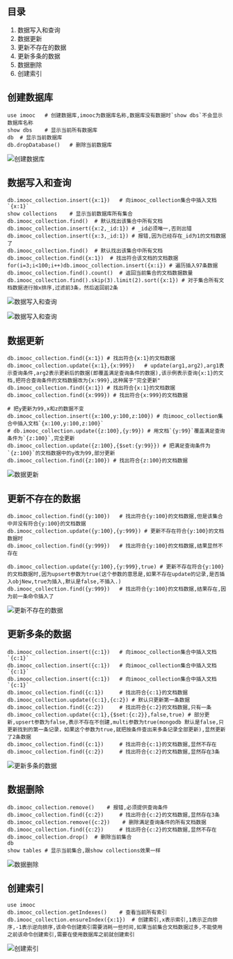 ## 目录
1. 数据写入和查询
2. 数据更新
3. 更新不存在的数据
4. 更新多条的数据
5. 数据删除
6. 创建索引

## 创建数据库
```
use imooc   # 创建数据库,imooc为数据库名称,数据库没有数据时`show dbs`不会显示数据库名称
show dbs    # 显示当前所有数据库
db  # 显示当前数据库
db.dropDatabase()   # 删除当前数据库
```

![创建数据库](https://github.com/gdufeZLYL/blog/blob/master/images/20180612084222.png)

## 数据写入和查询

```
db.imooc_collection.insert({x:1})   # 向imooc_collection集合中插入文档`{x:1}`
show collections    # 显示当前数据库所有集合
db.imooc_collection.find()  # 默认找出该集合中所有文档
db.imooc_collection.insert({x:2,_id:1}) # _id必须唯一,否则出错
db.imooc_collection.insert({x:3,_id:1}) # 报错,因为已经存在_id为1的文档数据了
db.imooc_collection.find()  # 默认找出该集合中所有文档
db.imooc_collection.find({x:1})  # 找出符合该文档的文档数据
for(i=3;i<100;i++)db.imooc_collection.insert({x:i}) # 遍历插入97条数据
db.imooc_collection.find().count()  # 返回当前集合的文档数据数量
db.imooc_collection.find().skip(3).limit(2).sort({x:1}) # 对于集合所有文档数据进行按x排序,过滤前3条，然后返回前2条
```

![数据写入和查询](https://github.com/gdufeZLYL/blog/blob/master/images/20180612105802.png)

![数据写入和查询](https://github.com/gdufeZLYL/blog/blob/master/images/20180612110218.png)

## 数据更新

```
db.imooc_collection.find({x:1}) # 找出符合{x:1}的文档数据
db.imooc_collection.update({x:1},{x:999})   # update(arg1,arg2),arg1表示查询条件,arg2表示更新后的数据(即覆盖满足查询条件的数据),该示例表示查询{x:1}的文档,把符合查询条件的文档数据改为{x:999},这种属于"完全更新"
db.imooc_collection.find({x:1}) # 找出符合{x:1}的文档数据
db.imooc_collection.find({x:999}) # 找出符合{x:999}的文档数据

# 把y更新为99,x和z的数据不变
db.imooc_collection.insert({x:100,y:100,z:100}) # 向imooc_collection集合中插入文档`{x:100,y:100,z:100}`
# db.imooc_collection.update({z:100},{y:99}) # 用文档`{y:99}`覆盖满足查询条件为`{z:100}`,完全更新
db.imooc_collection.update({z:100},{$set:{y:99}}) # 把满足查询条件为`{z:100}`的文档数据中的y改为99,部分更新
db.imooc_collection.find({z:100}) # 找出符合{z:100}的文档数据
```

![数据更新](https://github.com/gdufeZLYL/blog/blob/master/images/20180612111312.png)

## 更新不存在的数据

```
db.imooc_collection.find({y:100})   # 找出符合{y:100}的文档数据,但是该集合中并没有符合{y:100}的文档数据
db.imooc_collection.update({y:100},{y:999}) # 更新不存在符合{y:100}的文档数据时
db.imooc_collection.find({y:999})   # 找出符合{y:100}的文档数据,结果显然不存在

db.imooc_collection.update({y:100},{y:999},true) # 更新不存在符合{y:100}的文档数据时,因为upsert参数为true(这个参数的意思是,如果不存在update的记录,是否插入objNew,true为插入,默认是false,不插入.)
db.imooc_collection.find({y:999})   # 找出符合{y:100}的文档数据,结果存在,因为前一条命令插入了
```

![更新不存在的数据](https://github.com/gdufeZLYL/blog/blob/master/images/20180612111721.png)

## 更新多条的数据

```
db.imooc_collection.insert({c:1})   # 向imooc_collection集合中插入文档`{c:1}`
db.imooc_collection.insert({c:1})   # 向imooc_collection集合中插入文档`{c:1}`
db.imooc_collection.insert({c:1})   # 向imooc_collection集合中插入文档`{c:1}`
db.imooc_collection.find({c:1})     # 找出符合{c:1}的文档数据
db.imooc_collection.update({c:1},{c:2}) # 默认只更新第一条数据
db.imooc_collection.find({c:2})     # 找出符合{c:2}的文档数据,只有一条
db.imooc_collection.update({c:1},{$set:{c:2}},false,true) # 部分更新,upsert参数为false,表示不存在不创建,multi参数为true(mongodb 默认是false,只更新找到的第一条记录，如果这个参数为true,就把按条件查出来多条记录全部更新),显然更新了2条数据
db.imooc_collection.find({c:1})     # 找出符合{c:1}的文档数据,显然不存在
db.imooc_collection.find({c:2})     # 找出符合{c:2}的文档数据,显然存在3条
```

![更新多条的数据](https://github.com/gdufeZLYL/blog/blob/master/images/20180612112017.png)

## 数据删除

```
db.imooc_collection.remove()    # 报错,必须提供查询条件
db.imooc_collection.find({c:2})     # 找出符合{c:2}的文档数据,显然存在3条
db.imooc_collection.remove({c:2})    # 删除满足查询条件的所有文档数据
db.imooc_collection.find({c:2})     # 找出符合{c:2}的文档数据,显然不存在
db.imooc_collection.drop()  # 删除当前集合
db
show tables # 显示当前集合,跟show collections效果一样
```

![数据删除](https://github.com/gdufeZLYL/blog/blob/master/images/20180612112256.png)

## 创建索引

```
use imooc
db.imooc_collection.getIndexes()    # 查看当前所有索引
db.imooc_collection.ensureIndex({x:1})  # 创建索引,x表示索引,1表示正向排序,-1表示逆向排序,该命令创建索引需要消耗一些时间,如果当前集合文档数据过多,不能使用之前该命令创建索引,需要在使用数据库之前就创建索引
```

![创建索引](https://github.com/gdufeZLYL/blog/blob/master/images/20180612112612.png)

